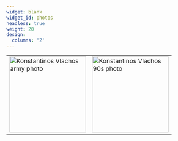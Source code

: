 ```yaml
---
widget: blank
widget_id: photos
headless: true
weight: 20
design:
  columns: '2'
---
```


<table><tr><td><img src="media/konvlachos_army.jpg" alt="Konstantinos Vlachos army photo" width="200px" /></td>
  <td><img src="media/konvlachos_90.jpg" alt="Konstantinos Vlachos 90s photo" width="200px" /></td></tr></table>
